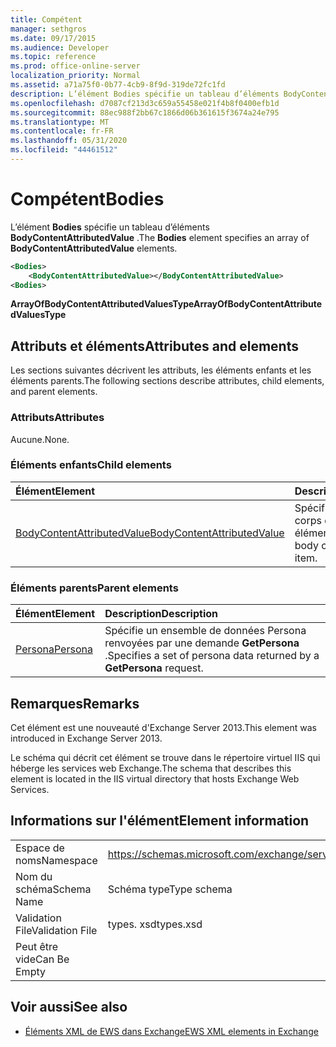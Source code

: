 ```yaml
---
title: Compétent
manager: sethgros
ms.date: 09/17/2015
ms.audience: Developer
ms.topic: reference
ms.prod: office-online-server
localization_priority: Normal
ms.assetid: a71a75f0-0b77-4cb9-8f9d-319de72fc1fd
description: L’élément Bodies spécifie un tableau d’éléments BodyContentAttributedValue.
ms.openlocfilehash: d7087cf213d3c659a55458e021f4b8f0400efb1d
ms.sourcegitcommit: 88ec988f2bb67c1866d06b361615f3674a24e795
ms.translationtype: MT
ms.contentlocale: fr-FR
ms.lasthandoff: 05/31/2020
ms.locfileid: "44461512"
---
```

# <a name="bodies"></a><span data-ttu-id="da256-103">Compétent</span><span class="sxs-lookup"><span data-stu-id="da256-103">Bodies</span></span>

<span data-ttu-id="da256-104">L’élément **Bodies** spécifie un tableau d’éléments **BodyContentAttributedValue** .</span><span class="sxs-lookup"><span data-stu-id="da256-104">The **Bodies** element specifies an array of **BodyContentAttributedValue** elements.</span></span> 
  
```XML
<Bodies>
    <BodyContentAttributedValue></BodyContentAttributedValue>
<Bodies>
```

 <span data-ttu-id="da256-105">**ArrayOfBodyContentAttributedValuesType**</span><span class="sxs-lookup"><span data-stu-id="da256-105">**ArrayOfBodyContentAttributedValuesType**</span></span>
## <a name="attributes-and-elements"></a><span data-ttu-id="da256-106">Attributs et éléments</span><span class="sxs-lookup"><span data-stu-id="da256-106">Attributes and elements</span></span>

<span data-ttu-id="da256-107">Les sections suivantes décrivent les attributs, les éléments enfants et les éléments parents.</span><span class="sxs-lookup"><span data-stu-id="da256-107">The following sections describe attributes, child elements, and parent elements.</span></span>
  
### <a name="attributes"></a><span data-ttu-id="da256-108">Attributs</span><span class="sxs-lookup"><span data-stu-id="da256-108">Attributes</span></span>

<span data-ttu-id="da256-109">Aucune.</span><span class="sxs-lookup"><span data-stu-id="da256-109">None.</span></span>
  
### <a name="child-elements"></a><span data-ttu-id="da256-110">Éléments enfants</span><span class="sxs-lookup"><span data-stu-id="da256-110">Child elements</span></span>

|<span data-ttu-id="da256-111">**Élément**</span><span class="sxs-lookup"><span data-stu-id="da256-111">**Element**</span></span>|<span data-ttu-id="da256-112">**Description**</span><span class="sxs-lookup"><span data-stu-id="da256-112">**Description**</span></span>|
|:-----|:-----|
|[<span data-ttu-id="da256-113">BodyContentAttributedValue</span><span class="sxs-lookup"><span data-stu-id="da256-113">BodyContentAttributedValue</span></span>](bodycontentattributedvalue.md) <br/> |<span data-ttu-id="da256-114">Spécifie le contenu du corps d’un élément.</span><span class="sxs-lookup"><span data-stu-id="da256-114">Specifies the body content of an item.</span></span>  <br/> |
   
### <a name="parent-elements"></a><span data-ttu-id="da256-115">Éléments parents</span><span class="sxs-lookup"><span data-stu-id="da256-115">Parent elements</span></span>

|<span data-ttu-id="da256-116">**Élément**</span><span class="sxs-lookup"><span data-stu-id="da256-116">**Element**</span></span>|<span data-ttu-id="da256-117">**Description**</span><span class="sxs-lookup"><span data-stu-id="da256-117">**Description**</span></span>|
|:-----|:-----|
|[<span data-ttu-id="da256-118">Persona</span><span class="sxs-lookup"><span data-stu-id="da256-118">Persona</span></span>](persona.md) <br/> |<span data-ttu-id="da256-119">Spécifie un ensemble de données Persona renvoyées par une demande **GetPersona** .</span><span class="sxs-lookup"><span data-stu-id="da256-119">Specifies a set of persona data returned by a **GetPersona** request.</span></span>  <br/> |
   
## <a name="remarks"></a><span data-ttu-id="da256-120">Remarques</span><span class="sxs-lookup"><span data-stu-id="da256-120">Remarks</span></span>

<span data-ttu-id="da256-121">Cet élément est une nouveauté d'Exchange Server 2013.</span><span class="sxs-lookup"><span data-stu-id="da256-121">This element was introduced in Exchange Server 2013.</span></span>
  
<span data-ttu-id="da256-122">Le schéma qui décrit cet élément se trouve dans le répertoire virtuel IIS qui héberge les services web Exchange.</span><span class="sxs-lookup"><span data-stu-id="da256-122">The schema that describes this element is located in the IIS virtual directory that hosts Exchange Web Services.</span></span>
  
## <a name="element-information"></a><span data-ttu-id="da256-123">Informations sur l'élément</span><span class="sxs-lookup"><span data-stu-id="da256-123">Element information</span></span>

|||
|:-----|:-----|
|<span data-ttu-id="da256-124">Espace de noms</span><span class="sxs-lookup"><span data-stu-id="da256-124">Namespace</span></span>  <br/> |https://schemas.microsoft.com/exchange/services/2006/types  <br/> |
|<span data-ttu-id="da256-125">Nom du schéma</span><span class="sxs-lookup"><span data-stu-id="da256-125">Schema Name</span></span>  <br/> |<span data-ttu-id="da256-126">Schéma type</span><span class="sxs-lookup"><span data-stu-id="da256-126">Type schema</span></span>  <br/> |
|<span data-ttu-id="da256-127">Validation File</span><span class="sxs-lookup"><span data-stu-id="da256-127">Validation File</span></span>  <br/> |<span data-ttu-id="da256-128">types. xsd</span><span class="sxs-lookup"><span data-stu-id="da256-128">types.xsd</span></span>  <br/> |
|<span data-ttu-id="da256-129">Peut être vide</span><span class="sxs-lookup"><span data-stu-id="da256-129">Can Be Empty</span></span>  <br/> ||
   
## <a name="see-also"></a><span data-ttu-id="da256-130">Voir aussi</span><span class="sxs-lookup"><span data-stu-id="da256-130">See also</span></span>



- [<span data-ttu-id="da256-131">Éléments XML de EWS dans Exchange</span><span class="sxs-lookup"><span data-stu-id="da256-131">EWS XML elements in Exchange</span></span>](ews-xml-elements-in-exchange.md)

